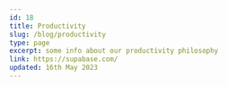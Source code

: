 ```yaml
---
id: 18
title: Productivity
slug: /blog/productivity
type: page
excerpt: some info about our productivity philosophy
link: https://supabase.com/
updated: 16th May 2023
---
```

